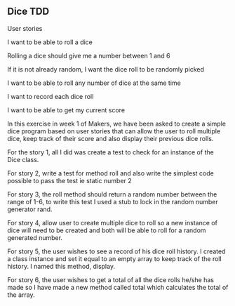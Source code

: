 ## Dice TDD

User stories 

I want to be able to roll a dice

Rolling a dice should give me a number between 1 and 6

If it is not already random, I want the dice roll to be randomly picked

I want to be able to roll any number of dice at the same time

I want to record each dice roll

I want to be able to get my current score

In this exercise in week 1 of Makers, we have been asked to create a simple dice program based on user stories that can allow the user to roll multiple dice, keep track of their score and also display their previous dice rolls.

For the story 1, all I did was create a test to check for an instance of the Dice class.

For story 2, write a test for method roll and also write the simplest code possible to pass the test ie static number 2

For story 3, the roll method should return a random number between the range of 1-6, to write this test I used a stub to lock in the random number generator rand.

For story 4, allow user to create multiple dice to roll so a new instance of dice will need to be created and both will be able to roll for a random generated number.

For story 5, the user wishes to see a record of his dice roll history. I created a class instance and set it equal to an empty array to keep track of the roll history. I named this method, display.

For story 6, the user wishes to get a total of all the dice rolls he/she has made so I have made a new method called total which calculates the total of the array.